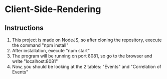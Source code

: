 # Client-Side-Rendering
## Instructions
1. This project is made on NodeJS, so after cloning the repository, execute the command "npm install"
2. After installation, execute "npm start"
3. The program will be running on port 8081, so go to the browser and write "localhost:8081"
4. Now, you should be looking at the 2 tables: "Events" and "Correlation of Events"
